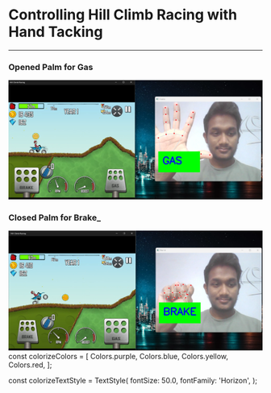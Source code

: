 <h1>Controlling Hill Climb Racing with Hand Tacking</h1>
<hr/>
<h3>Opened Palm for Gas</h3>
<img src="./gas.png" />
<br/>
<h3>Closed Palm for Brake_</h3>
<img src="./brake.png" />
const colorizeColors = [
  Colors.purple,
  Colors.blue,
  Colors.yellow,
  Colors.red,
];

const colorizeTextStyle = TextStyle(
  fontSize: 50.0,
  fontFamily: 'Horizon',
);

